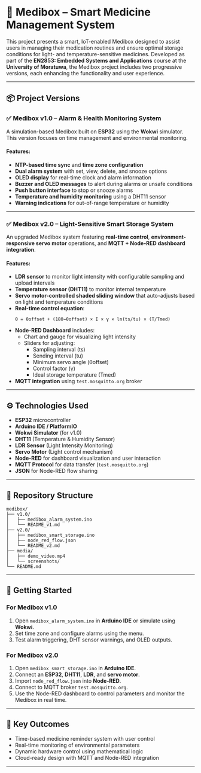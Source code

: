 # 💊 Medibox – Smart Medicine Management System

This project presents a smart, IoT-enabled Medibox designed to assist users in managing their medication routines and ensure optimal storage conditions for light- and temperature-sensitive medicines. Developed as part of the **EN2853: Embedded Systems and Applications** course at the **University of Moratuwa**, the Medibox project includes two progressive versions, each enhancing the functionality and user experience.

---

## 📦 Project Versions

### ✅ Medibox v1.0 – Alarm & Health Monitoring System
A simulation-based Medibox built on **ESP32** using the **Wokwi** simulator. This version focuses on time management and environmental monitoring.

#### Features:
- **NTP-based time sync** and **time zone configuration**
- **Dual alarm system** with set, view, delete, and snooze options
- **OLED display** for real-time clock and alarm information
- **Buzzer and OLED messages** to alert during alarms or unsafe conditions
- **Push button interface** to stop or snooze alarms
- **Temperature and humidity monitoring** using a DHT11 sensor
- **Warning indications** for out-of-range temperature or humidity

---

### ✅ Medibox v2.0 – Light-Sensitive Smart Storage System
An upgraded Medibox system featuring **real-time control**, **environment-responsive servo motor** operations, and **MQTT + Node-RED dashboard integration**.

#### Features:
- **LDR sensor** to monitor light intensity with configurable sampling and upload intervals
- **Temperature sensor (DHT11)** to monitor internal temperature
- **Servo motor-controlled shaded sliding window** that auto-adjusts based on light and temperature conditions
- **Real-time control equation**:
  ```
  θ = θoffset + (180−θoffset) × I × γ × ln(ts/tu) × (T/Tmed)
  ```
- **Node-RED Dashboard** includes:
  - Chart and gauge for visualizing light intensity
  - Sliders for adjusting:
    - Sampling interval (ts)
    - Sending interval (tu)
    - Minimum servo angle (θoffset)
    - Control factor (γ)
    - Ideal storage temperature (Tmed)
- **MQTT integration** using `test.mosquitto.org` broker

---

## ⚙️ Technologies Used
- **ESP32** microcontroller
- **Arduino IDE / PlatformIO**
- **Wokwi Simulator** (for v1.0)
- **DHT11** (Temperature & Humidity Sensor)
- **LDR Sensor** (Light Intensity Monitoring)
- **Servo Motor** (Light control mechanism)
- **Node-RED** for dashboard visualization and user interaction
- **MQTT Protocol** for data transfer (`test.mosquitto.org`)
- **JSON** for Node-RED flow sharing

---

## 📁 Repository Structure

```
medibox/
├── v1.0/
│   ├── medibox_alarm_system.ino
│   └── README_v1.md
├── v2.0/
│   ├── medibox_smart_storage.ino
│   ├── node_red_flow.json
│   └── README_v2.md
├── media/
│   ├── demo_video.mp4
│   └── screenshots/
└── README.md
```

---

## 🚀 Getting Started

### For Medibox v1.0
1. Open `medibox_alarm_system.ino` in **Arduino IDE** or simulate using **Wokwi**.
2. Set time zone and configure alarms using the menu.
3. Test alarm triggering, DHT sensor warnings, and OLED outputs.

### For Medibox v2.0
1. Open `medibox_smart_storage.ino` in **Arduino IDE**.
2. Connect an **ESP32**, **DHT11**, **LDR**, and **servo motor**.
3. Import `node_red_flow.json` into **Node-RED**.
4. Connect to MQTT broker `test.mosquitto.org`.
5. Use the Node-RED dashboard to control parameters and monitor the Medibox in real time.

---

## 🎯 Key Outcomes

- Time-based medicine reminder system with user control
- Real-time monitoring of environmental parameters
- Dynamic hardware control using mathematical logic
- Cloud-ready design with MQTT and Node-RED integration

---
